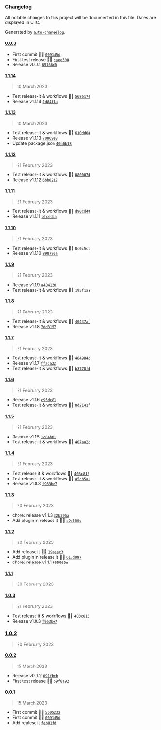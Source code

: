 ### Changelog

All notable changes to this project will be documented in this file. Dates are displayed in UTC.

Generated by [`auto-changelog`](https://github.com/CookPete/auto-changelog).

#### [0.0.3](https://github.com/pigeonposse/stylegpt/compare/1.1.14...0.0.3)

- First commit 🤖🧩 [`0091d5d`](https://github.com/pigeonposse/stylegpt/commit/0091d5dcbeb6e03397671800c557069d2a0da3ab)
- First test release 🤖🧩 [`caee300`](https://github.com/pigeonposse/stylegpt/commit/caee300495be1ea208a62540ddaa20000cc08e2e)
- Release v0.0.1 [`65166d0`](https://github.com/pigeonposse/stylegpt/commit/65166d09ff42fb3c4b2479948e4211613093924a)

#### [1.1.14](https://github.com/pigeonposse/stylegpt/compare/1.1.13...1.1.14)

> 10 March 2023

- Test release-it & workflows 🌈🤖 [`5686174`](https://github.com/pigeonposse/stylegpt/commit/568617431b81f396fdecd5b2b792c42fd73e54d0)
- Release v1.1.14 [`1d84f1a`](https://github.com/pigeonposse/stylegpt/commit/1d84f1afabf4d1b58c77f6447eed94d5839b8694)

#### [1.1.13](https://github.com/pigeonposse/stylegpt/compare/1.1.12...1.1.13)

> 10 March 2023

- Test release-it & workflows 🌈🤖 [`610dd08`](https://github.com/pigeonposse/stylegpt/commit/610dd0897037411e084eb9ddd0091cd301eb94c4)
- Release v1.1.13 [`7006928`](https://github.com/pigeonposse/stylegpt/commit/70069287c7c44561bb357acd69c5034b480c78b1)
- Update package.json [`40a6b18`](https://github.com/pigeonposse/stylegpt/commit/40a6b18e3fb69889669e93aef5c6c54ad7fecfb4)

#### [1.1.12](https://github.com/pigeonposse/stylegpt/compare/1.1.11...1.1.12)

> 21 February 2023

- Test release-it & workflows 🌈🤖 [`080007d`](https://github.com/pigeonposse/stylegpt/commit/080007d8d38d1d3b8855da3b975ba3d8a2b4acfc)
- Release v1.1.12 [`6bb8212`](https://github.com/pigeonposse/stylegpt/commit/6bb8212e27da58c752ebdf86aae6aa9a60e782b1)

#### [1.1.11](https://github.com/pigeonposse/stylegpt/compare/1.1.10...1.1.11)

> 21 February 2023

- Test release-it & workflows 🌈🤖 [`d90cd48`](https://github.com/pigeonposse/stylegpt/commit/d90cd481fa765d509aeeec46669a7d25ba350843)
- Release v1.1.11 [`bfcedaa`](https://github.com/pigeonposse/stylegpt/commit/bfcedaaa4341705797aa3ddab38a18756614e213)

#### [1.1.10](https://github.com/pigeonposse/stylegpt/compare/1.1.9...1.1.10)

> 21 February 2023

- Test release-it & workflows 🌈🤖 [`8c0c5c1`](https://github.com/pigeonposse/stylegpt/commit/8c0c5c1e7e2ba14218c2a6176ab7c1291901aa52)
- Release v1.1.10 [`898790a`](https://github.com/pigeonposse/stylegpt/commit/898790a40c2922ad1560255e134570ef596e7e84)

#### [1.1.9](https://github.com/pigeonposse/stylegpt/compare/1.1.8...1.1.9)

> 21 February 2023

- Release v1.1.9 [`a404130`](https://github.com/pigeonposse/stylegpt/commit/a40413059c1c7c84eb7de81278cfebe78f2b867c)
- Test release-it & workflows 🌈🤖 [`195f1aa`](https://github.com/pigeonposse/stylegpt/commit/195f1aa8abd6a4ea13a93d3ef77cade3d3cae759)

#### [1.1.8](https://github.com/pigeonposse/stylegpt/compare/1.1.7...1.1.8)

> 21 February 2023

- Test release-it & workflows 🌈🤖 [`40437af`](https://github.com/pigeonposse/stylegpt/commit/40437af4cf71bd82996229bb339623786eb5039b)
- Release v1.1.8 [`7dd3157`](https://github.com/pigeonposse/stylegpt/commit/7dd3157210cb921bfd4843e45fa8599b27a5613e)

#### [1.1.7](https://github.com/pigeonposse/stylegpt/compare/1.1.6...1.1.7)

> 21 February 2023

- Test release-it & workflows 🌈🤖 [`484984c`](https://github.com/pigeonposse/stylegpt/commit/484984cee918a664d258aad3d0ed35351eaa07c9)
- Release v1.1.7 [`ffaca22`](https://github.com/pigeonposse/stylegpt/commit/ffaca225b0db48b9fb0211a768ccde03bb76d767)
- Test release-it & workflows 🌈🤖 [`b3778fd`](https://github.com/pigeonposse/stylegpt/commit/b3778fdc46c8e247209d73f738bd64da1ee67ed0)

#### [1.1.6](https://github.com/pigeonposse/stylegpt/compare/1.1.5...1.1.6)

> 21 February 2023

- Release v1.1.6 [`c95dc81`](https://github.com/pigeonposse/stylegpt/commit/c95dc81be888233c72ea555db524ecbce2b16f85)
- Test release-it & workflows 🌈🤖 [`8d2141f`](https://github.com/pigeonposse/stylegpt/commit/8d2141fe2b4a6f47f53a5690aec96947a487fa67)

#### [1.1.5](https://github.com/pigeonposse/stylegpt/compare/1.1.4...1.1.5)

> 21 February 2023

- Release v1.1.5 [`1c6ab01`](https://github.com/pigeonposse/stylegpt/commit/1c6ab0135570f0d080b2a3478374dc3c44622b52)
- Test release-it & workflows 🌈🤖 [`407aa2c`](https://github.com/pigeonposse/stylegpt/commit/407aa2c874e294a7d8d7ab4691b7c14a27bd8079)

#### [1.1.4](https://github.com/pigeonposse/stylegpt/compare/1.1.3...1.1.4)

> 21 February 2023

- Test release it & workflows 🌈🤖 [`403c813`](https://github.com/pigeonposse/stylegpt/commit/403c81379d9d92b6203726ff167a3cba2601bde6)
- Test release-it & workflows 🌈🤖 [`a5cb5a1`](https://github.com/pigeonposse/stylegpt/commit/a5cb5a18da9936db49d271f4ab8d57389c29a457)
- Release v1.0.3 [`f963be7`](https://github.com/pigeonposse/stylegpt/commit/f963be7a4446a12f8e863ce8164505d57d90b22f)

#### [1.1.3](https://github.com/pigeonposse/stylegpt/compare/1.1.2...1.1.3)

> 20 February 2023

- chore: release v1.1.3 [`32b395a`](https://github.com/pigeonposse/stylegpt/commit/32b395aba41ec42a15d4defd3b7b5660ed124a35)
- Add plugin in release it 🌈🤖 [`a9a388e`](https://github.com/pigeonposse/stylegpt/commit/a9a388e9cc744a37974c710756ea7d217b377d63)

#### [1.1.2](https://github.com/pigeonposse/stylegpt/compare/1.1.1...1.1.2)

> 20 February 2023

- Add release it 🌈🤖 [`19aeac3`](https://github.com/pigeonposse/stylegpt/commit/19aeac3bc253b71511d5558d7e0817f18a568142)
- Add plugin in release it 🌈🤖 [`617d097`](https://github.com/pigeonposse/stylegpt/commit/617d09773da51cbbf0edbedc0d956d25fe426f11)
- chore: release v1.1.1 [`665069e`](https://github.com/pigeonposse/stylegpt/commit/665069e178a4507b8f59893cdd650562bbb3fba0)

#### [1.1.1](https://github.com/pigeonposse/stylegpt/compare/1.0.3...1.1.1)

> 20 February 2023

#### [1.0.3](https://github.com/pigeonposse/stylegpt/compare/1.0.2...1.0.3)

> 21 February 2023

- Test release it & workflows 🌈🤖 [`403c813`](https://github.com/pigeonposse/stylegpt/commit/403c81379d9d92b6203726ff167a3cba2601bde6)
- Release v1.0.3 [`f963be7`](https://github.com/pigeonposse/stylegpt/commit/f963be7a4446a12f8e863ce8164505d57d90b22f)

### [1.0.2](https://github.com/pigeonposse/stylegpt/compare/0.0.2...1.0.2)

> 20 February 2023

#### [0.0.2](https://github.com/pigeonposse/stylegpt/compare/0.0.1...0.0.2)

> 15 March 2023

- Release v0.0.2 [`091fbcb`](https://github.com/pigeonposse/stylegpt/commit/091fbcbfd277618d5340415c6df3067a5777a390)
- First test release 🤖🧩 [`b9f8a92`](https://github.com/pigeonposse/stylegpt/commit/b9f8a928801672a9d039dea319661c9c6eec60b7)

#### 0.0.1

> 15 March 2023

- First commit 🌈🧩 [`5605232`](https://github.com/pigeonposse/stylegpt/commit/560523226d314cc50eb3c4a3efeb326dd08954fd)
- First commit 🤖🧩 [`0091d5d`](https://github.com/pigeonposse/stylegpt/commit/0091d5dcbeb6e03397671800c557069d2a0da3ab)
- Add realese it [`feb81fd`](https://github.com/pigeonposse/stylegpt/commit/feb81fd11ec47290f730bb137186d92944b58826)
